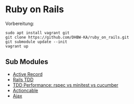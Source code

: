 # Ruby on Rails

Vorbereitung:

```
sudo apt install vagrant git
git clone https://github.com/DHBW-KA/ruby_on_rails.git
git submodule update --init
vagrant up
```


## Sub Modules
 * [Active Record](https://github.com/DHBW-KA/rails_03_ar-exercise)
 * [Rails TDD](https://github.com/DHBW-KA/rails_tdd)
 * [TDD Performance: rspec vs minitest vs cucumber](https://github.com/MichaelSp/rspec_vs_minitest_vs_cucumber)
 * [Actioncable](https://github.com/DHBW-KA/rails_05-actionchat)
 * [Ajax](https://github.com/DHBW-KA/rails_ajax)